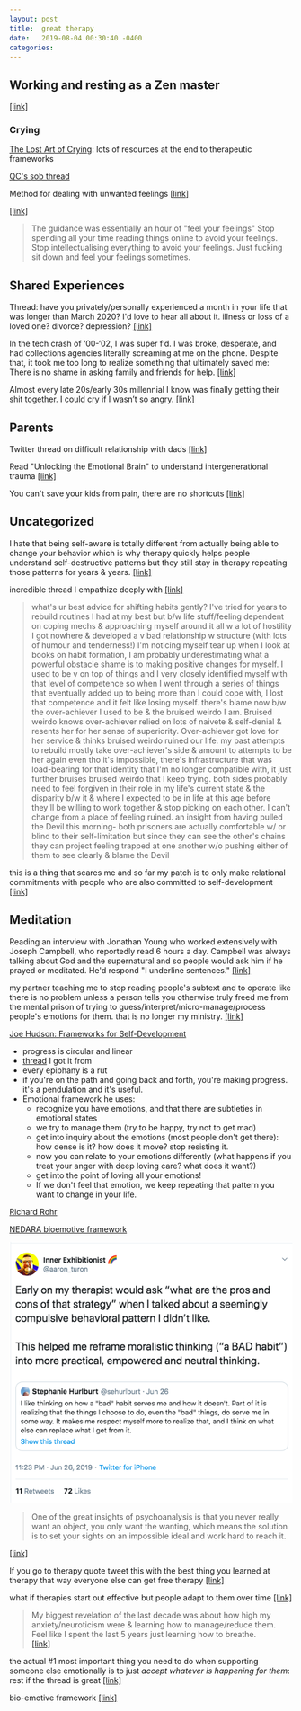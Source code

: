 ```yaml
---
layout: post
title:  great therapy
date:   2019-08-04 00:30:40 -0400
categories:
---
```

## Working and resting as a Zen master
[[link]](https://twitter.com/thichnhathanh/status/1240526071046516737)


### Crying
[The Lost Art of Crying](https://nibrasi.co.uk/the-lost-art-of-crying): lots of resources at the end to therapeutic frameworks

[QC's sob thread](https://twitter.com/QiaochuYuan/status/1246952231963742208)   

Method for dealing with unwanted feelings [[link]](https://twitter.com/FioraAeterna/status/1200908347026788352)

[[link]](https://twitter.com/JasnaTod/status/1244745365083041793)
> The guidance was essentially an hour of  "feel your feelings" Stop spending all your time reading things online to avoid your feelings. Stop intellectualising everything to avoid your feelings. Just fucking sit down and feel your feelings sometimes.

## Shared Experiences
Thread: have you privately/personally experienced a month in your life that was longer than March 2020? I'd love to hear all about it. illness or loss of a loved one? divorce? depression? [[link]](https://twitter.com/visakanv/status/1244581602723676160)

In the tech crash of ‘00-‘02, I was super f’d. I was broke, desperate, and had collections agencies literally screaming at me on the phone. Despite that, it took me too long to realize something that ultimately saved me: There is no shame in asking family and friends for help. [[link]](https://twitter.com/sacca/status/1245757410905489408)

Almost every late 20s/early 30s millennial I know was finally getting their shit together. I could cry if I wasn’t so angry. [[link]](https://twitter.com/JayElHarris/status/1245458636123619330)


## Parents
Twitter thread on difficult relationship with dads [[link]](https://twitter.com/AJA_Cortes/status/1241744666627674112)

Read "Unlocking the Emotional Brain" to understand intergenerational trauma [[link]](https://twitter.com/QiaochuYuan/status/1184593604620107776)

You can't save your kids from pain, there are no shortcuts [[link]](https://twitter.com/maiab/status/1244104502359339008)

## Uncategorized
I hate that being self-aware is totally different from actually being able to change your behavior which is why therapy quickly helps people understand self-destructive patterns but they still stay in therapy repeating those patterns for years & years. [[link]](https://twitter.com/noampomsky/status/1243177628179337217)


incredible thread I empathize deeply with [[link]](https://twitter.com/maybegray/status/1248244744292950027)
> what's ur best advice for shifting habits gently? I've tried for years to rebuild routines I had at my best but b/w life stuff/feeling dependent on coping mechs & approaching myself around it all w a lot of hostility I got nowhere & developed a v bad relationship w structure (with lots of humour and tenderness!) I'm noticing myself tear up when I look at books on habit formation, I am probably underestimating what a powerful obstacle shame is to making positive changes for myself. I used to be v on top of things and I very closely identified myself with that level of competence so when I went through a series of things that eventually added up to being more than I could cope with, I lost that competence and it felt like losing myself. there's blame now b/w the over-achiever I used to be & the bruised weirdo I am. Bruised weirdo knows over-achiever relied on lots of naivete & self-denial & resents her for her sense of superiority. Over-achiever got love for her service & thinks bruised weirdo ruined our life. my past attempts to rebuild mostly take over-achiever's side & amount to attempts to be her again even tho it's impossible, there's infrastructure that was load-bearing for that identity that I'm no longer compatible with, it just further bruises bruised weirdo that I keep trying. both sides probably need to feel forgiven in their role in my life's current state & the disparity b/w it & where I expected to be in life at this age before they'll be willing to work together & stop picking on each other. I can't change from a place of feeling ruined. an insight from having pulled the Devil this morning- both prisoners are actually comfortable w/ or blind to their self-limitation but since they can see the other's chains they can project feeling trapped at one another w/o pushing either of them to see clearly & blame the Devil

this is a thing that scares me and so far my patch is to only make relational commitments with people who are also committed to self-development [[link]](https://twitter.com/QiaochuYuan/status/1249331901854175234)

## Meditation

Reading an interview with Jonathan Young who worked extensively with Joseph Campbell, who reportedly read 6 hours a day. Campbell was always talking about God and the supernatural and so people would ask him if he prayed or meditated. He'd respond "I underline sentences." [[link]](https://twitter.com/thejessicadore/status/1248763441369591809)

my partner teaching me to stop reading people's subtext and to operate like there is no problem unless a person tells you otherwise truly freed me from the mental prison of trying to guess/interpret/micro-manage/process people's emotions for them. that is no longer my ministry. [[link]](https://twitter.com/hawillisdc/status/1243697413497462786)




[Joe Hudson: Frameworks for Self-Development](https://www.youtube.com/watch?v=VyEoQy4rcBw)
- progress is circular and linear
- [thread](https://twitter.com/msutherl/status/1237453582665789440) I got it from
- every epiphany is a rut
- if you're on the path and going back and forth, you're making progress. it's a pendulation and it's useful.  
- Emotional framework he uses:
    - recognize you have emotions, and that there are subtleties in emotional states
    - we try to manage them (try to be happy, try not to get mad)
    - get into inquiry about the emotions (most people don't get there): how dense is it? how does it move? stop resisting it.  
    - now you can relate to your emotions differently (what happens if you treat your anger with deep loving care? what does it want?)
    - get into the point of loving all your emotions!
    - If we don't feel that emotion, we keep repeating that pattern you want to change in your life.


[Richard Rohr](https://cac.org/richard-rohr/richard-rohr-ofm/)

[NEDARA bioemotive framework](https://bioemotiveframework.com/wp-content/uploads/woocommerce_uploads/2017/07/Nedera-Guidebook.pdf)

![bad habits](/assets/img/great-therapy.png)

>One of the great insights of psychoanalysis is that you never really want an object, you only want the wanting, which means the solution is to set your sights on an impossible ideal and work hard to reach it.

[[link]](https://thelastpsychiatrist.com/2013/05/dove.html?ck_subscriber_id=334907275)


If you go to therapy quote tweet this with the best thing you learned at therapy that way everyone else can get free therapy [[link]](https://twitter.com/CarolineMoss/status/1198748131556499456)

what if therapies start out effective but people adapt to them over time
[[link]](https://twitter.com/QiaochuYuan/status/1198017215083073536)

>My biggest revelation of the last decade was about how high my anxiety/neuroticism were & learning how to manage/reduce them. Feel like I spent the last 5 years just learning how to breathe.  
[[link]](https://twitter.com/cigardubey/status/1213844958144290817)

the actual #1 most important thing you need to do when supporting someone else emotionally is to just *accept whatever is happening for them*: rest if the thread is great
[[link]](https://twitter.com/QiaochuYuan/status/1221970041345724416)

bio-emotive framework [[link]](https://bioemotiveframework.com/)
